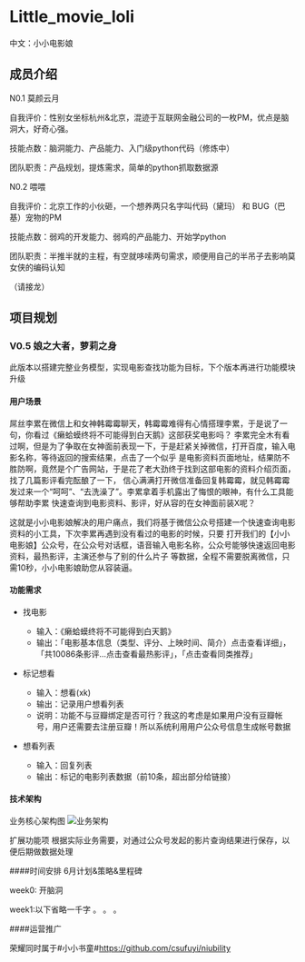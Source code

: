 # Little_movie_loli
中文：小小电影娘
## 成员介绍
N0.1  莫颜云月 

自我评价：性别女坐标杭州&北京，混迹于互联网金融公司的一枚PM，优点是脑洞大，好奇心强。

技能点数：脑洞能力、产品能力、入门级python代码（修炼中）

团队职责：产品规划，提炼需求，简单的python抓取数据源

N0.2 喂喂

自我评价：北京工作的小伙砸，一个想养两只名字叫代码（黛玛） 和 BUG（巴基）宠物的PM

技能点数：弱鸡的开发能力、弱鸡的产品能力、开始学python

团队职责：半推半就的主程，有空就哆嗦两句需求，顺便用自己的半吊子去影响莫女侠的编码认知

（请接龙）

## 项目规划
### V0.5 娘之大者，萝莉之身
此版本以搭建完整业务模型，实现电影查找功能为目标，下个版本再进行功能模块升级
#### 用户场景
  屌丝李累在微信上和女神韩霉霉聊天，韩霉霉难得有心情搭理李累，于是说了一句，你看过《癞蛤蟆终将不可能得到白天鹅》这部获奖电影吗？
  李累完全木有看过啊，但是为了争取在女神面前表现一下，于是赶紧关掉微信，打开百度，输入电影名称，等待返回的搜索结果，点击了一个似乎
  是电影资料页面地址，结果防不胜防啊，竟然是个广告网站，于是花了老大劲终于找到这部电影的资料介绍页面，找了几篇影评看完酝酿了一下，
  信心满满打开微信准备回复韩霉霉，就见韩霉霉发过来一个“呵呵”、“去洗澡了”。李累拿着手机露出了悔恨的眼神，有什么工具能够帮助李累
  快速查询到电影资料、影评，好从容的在女神面前装X呢？
  
  这就是小小电影娘解决的用户痛点，我们将基于微信公众号搭建一个快速查询电影资料的小工具，下次李累再遇到没有看过的电影的时候，只要
  打开我们的【小小电影娘】公众号，在公众号对话框，语音输入电影名称，公众号能够快速返回电影资料，最热影评，主演还参与了别的什么片子
  等数据，全程不需要脱离微信，只需10秒，小小电影娘助您从容装逼。
  
#### 功能需求

  - 找电影
    + 输入：《癞蛤蟆终将不可能得到白天鹅》
    + 输出：「电影基本信息（类型、评分、上映时间、简介）点击查看详细」，「共10086条影评...点击查看最热影评」，「点击查看同类推荐」

  - 标记想看
    + 输入：想看(xk)
    + 输出：记录用户想看列表
    + 说明：功能不与豆瓣绑定是否可行？我这的考虑是如果用户没有豆瓣帐号，用户还需要去注册豆瓣！所以系统利用用户公众号信息生成帐号数据

  - 想看列表
    + 输入：回复列表
    + 输出：标记的电影列表数据（前10条，超出部分给链接）

#### 技术架构
业务核心架构图
![业务架构](http://c.hiphotos.baidu.com/image/pic/item/c75c10385343fbf2b8a4c211b87eca8065388f73.jpg)

扩展功能项
根据实际业务需要，对通过公众号发起的影片查询结果进行保存，以便后期做数据处理

####时间安排
6月计划&策略&里程碑

week0: 开脑洞

week1:以下省略一千字
。
。
。

####运营推广


荣耀同时属于#小小书童#https://github.com/csufuyi/niubility
